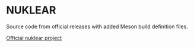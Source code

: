 # NUKLEAR

Source code from official releases with added Meson build definition files.

[Official nuklear project](https://github.com/Immediate-Mode-UI/Nuklear)